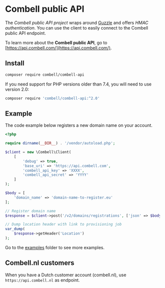 # Combell public API

The *Combell public API project* wraps around [Guzzle](http://docs.guzzlephp.org/en/latest/) and offers *HMAC authentication*. You can use the client to easily connect to the Combell public API endpoint.

To learn more about the **Combell public API**, go to [https://api.combell.com/](https://api.combell.com/).

## Install

```sh
composer require combell/combell-api
```

If you need support for PHP versions older than 7.4, you will need to use version 2.0:

```sh
composer require 'combell/combell-api:^2.0'
```

## Example

The code example below registers a new domain name on your account.

```php
<?php

require dirname(__DIR__) . '/vendor/autoload.php';

$client = new \Combell\Client(
    [
        'debug' => true,
        'base_uri' => 'https://api.combell.com',
        'combell_api_key' => 'XXXX',
        'combell_api_secret' => 'YYYY'
    ]
);

$body = [
    'domain_name' => 'domain-name-to-register.eu'
];

// Register domain name
$response = $client->post('/v2/domains/registrations', ['json' => $body]);

// Dump location header with link to provisioning job
var_dump(
    $response->getHeader('Location')
);
```

Go to the [examples](examples) folder to see more examples.

## Combell.nl customers

When you have a Dutch customer account (combell.nl), use `https://api.combell.nl` as endpoint.